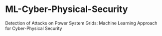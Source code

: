 # ML-Cyber-Physical-Security
Detection of Attacks on Power System Grids: Machine Learning Approach for Cyber-Physical Security
